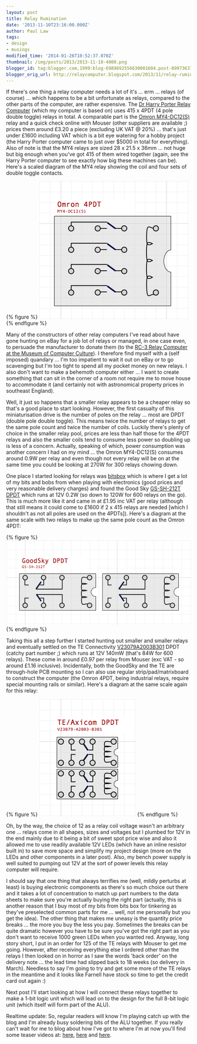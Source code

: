 ```yaml
---
layout: post
title: Relay Rumination
date: '2013-11-10T23:16:00.000Z'
author: Paul Law
tags:
- design
- musings
modified_time: '2014-01-26T10:52:37.070Z'
thumbnail: /img/posts/2013/2013-11-10-4000.png
blogger_id: tag:blogger.com,1999:blog-6989692556630001604.post-8997363704019148221
blogger_orig_url: http://relaycomputer.blogspot.com/2013/11/relay-rumination.html
---
```


If there's one thing a relay computer needs a lot of it's ... erm ... relays 
(of course) ... which happens to be a bit unfortunate as relays, compared to 
the other parts of the computer, are rather expensive. The 
[Dr Harry Porter Relay Computer](http://web.cecs.pdx.edu/~harry/Relay/index.html) 
(which my computer is based on) uses 415 x 
4PDT (4 pole double toggle) relays in total. A comparable part is the [Omron MY4-DC12(S)](http://www.mouser.com/ds/2/307/my_dsheet_gwj111-e1-03-42531.pdf) relay and a quick check online with 
Mouser (other suppliers are available ;) prices them around £3.20 a piece 
(excluding UK VAT @ 20%) ... that's just under £1600 including VAT which is a 
bit eye watering for a hobby project (the Harry Porter computer came to just 
over $5000 in total for everything). Also of note is that the MY4 relays are 
sized 28 x 21.5 x 36mm ... not huge but big enough when you've got 415 of them 
wired together (again, see the Harry Porter computer to see exactly how big 
these machines can be). Here's a scaled diagram of the MY4 relay showing the 
coil and four sets of double toggle contacts.

{% figure %}
![Omron 4PDT Relay (0.1inch grid)](/assets/img/posts/2013/2013-11-10-0000.png)
{% endfigure %}

Many of the constructors of 
other relay computers I've read about have gone hunting on eBay for a job lot 
of relays or managed, in one case even, to persuade the manufacturer to donate 
them (to the [RC-3 Relay Computer at the Museum of Computer Culture](http://www.computerculture.org/projects/rc3/)). I 
therefore find myself with a (self imposed) quandary ... I'm too impatient to 
wait it out on eBay or to go scavenging but I'm too tight to spend all my 
pocket money on new relays. I also don't want to make a behemoth computer 
either ... I want to create something that can sit in the corner of a room not 
require me to move house to accommodate it (and certainly not with 
astronomical property prices in southeast England).

Well, it just 
so happens that a smaller relay appears to be a cheaper relay so that's a good 
place to start looking. However, the first casualty of this miniaturisation 
drive is the number of poles on the relay ... most are DPDT (double pole 
double toggle). This means twice the number of relays to get the same pole 
count and twice the number of coils. Luckily there's plenty of choice in the 
smaller relay pool, prices are less than half those for the 4PDT relays and 
also the smaller coils tend to consume less power so doubling up is less of a 
concern. Actually, speaking of which, power consumption was another concern I 
had on my mind ... the Omron MY4-DC12(S) consumes around 0.9W per relay and 
even though not every relay will be on at the same time you could be looking 
at 270W for 300 relays chowing down.

One place I started looking 
for relays was [bitsbox](http://www.bitsbox.co.uk/) 
which is where I get a lot of my bits and bobs from when playing with 
electronics (good prices and very reasonable delivery charges) and found the 
Good Sky [GS-SH-212T DPDT](http://www.bitsbox.co.uk/data/switches/sig_relay.pdf) 
which runs at 12V 0.2W (so down to 120W 
for 600 relays on the go). This is much more like it and came in at £1.95 inc 
VAT per relay (although that still means it could come to £1600 if 2 x 415 
relays are needed [which I shouldn't as not all poles are used on the 4PDTs]). 
Here's a diagram at the same scale with two relays to make up the same pole 
count as the Omron 4PDT:

{% figure %}
![GoodSky DPDT Relays (0.1 inch grid)](/assets/img/posts/2013/2013-11-10-0001.png)
{% endfigure %}

Taking this all a 
step further I started hunting out smaller and smaller relays and eventually 
settled on the TE Connectivity [V23079A2003B301](http://www.mouser.com/ds/2/418/NG_SS_108-98002_W_P2-196265.pdf) DPDT (catchy part number ;) which runs at 
12V 140mW (that's 84W for 600 relays). These come in around £0.97 per relay 
from Mouser (exc VAT - so around £1.16 inclusive). Incidentally, both the 
GoodSky and the TE are through-hole PCB mounting so I can also use regular 
strip/pad/matrixboard to construct the computer (the Omron 4PDT, being 
industrial relays, require special mounting rails or similar). Here's a 
diagram at the same scale again for this relay:

{% figure %}
![TE DPDT Relays (0.1 inch grid)](/assets/img/posts/2013/2013-11-10-0002.png)
{% endfigure %}

Oh, by the way, the 
choice of 12 as a relay coil voltage wasn't an arbitrary one ... relays come 
in all shapes, sizes and voltages but I plumbed for 12V in the end mainly due 
to it being a bit of sweet spot price wise and also it allowed me to use 
readily available 12V LEDs (which have an inline resistor built in) to save 
more space and simplify my project design (more on the LEDs and other 
components in a later post). Also, my bench power supply is well suited to 
pumping out 12V at the sort of power levels this relay computer will 
require.

I should say that one thing that always terrifies me 
(well, mildly perturbs at least) is buying electronic components as there's so 
much choice out there and it takes a lot of concentration to match up part 
numbers to the data sheets to make sure you're actually buying the right part 
(actually, this is another reason that I buy most of my bits from bits box for 
tinkering as they've preselected common parts for me ... well, not me 
personally but you get the idea). The other thing that makes me uneasy is the 
quantity price breaks ... the more you buy the less you pay. Sometimes the 
breaks can be quite dramatic however you have to be sure you've got the right 
part as you don't want to receive 1000 green LEDs when you wanted red. Anyway, 
long story short, I put in an order for 125 of the TE relays with Mouser to 
get me going. However, after receiving everything else I ordered other than 
the relays I then looked on in horror as I saw the words 'back order' on the 
delivery note ... the lead time had slipped back to 18 weeks (so delivery in 
March). Needless to say I'm going to try and get some more of the TE relays in 
the meantime and it looks like Farnell have stock so time to get the credit 
card out again :)

Next post I'll start looking at how I will 
connect these relays together to make a 1-bit logic unit which will lead on to 
the design for the full 8-bit logic unit (which itself will form part of the 
ALU).

Realtime update: So, regular readers will know I'm playing 
catch up with the blog and I'm already busy soldering bits of the ALU 
together. If you really can't wait for me to blog about how I've got to where 
I'm at now you'll find some teaser videos at: 
[here](http://www.youtube.com/watch?v=v5X9MSLctaM), 
[here](http://www.youtube.com/watch?v=FYBwbvHwhFc) and 
[here](http://www.youtube.com/watch?v=bl5los2hLNQ). 
